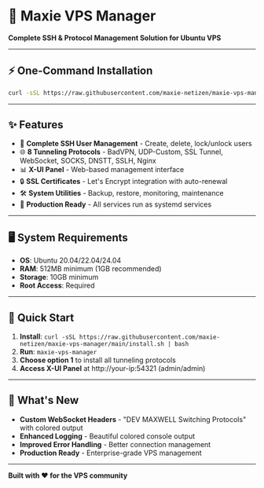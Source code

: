 # 🚀 Maxie VPS Manager

**Complete SSH & Protocol Management Solution for Ubuntu VPS**

---

## ⚡ One-Command Installation

```bash
curl -sSL https://raw.githubusercontent.com/maxie-netizen/maxie-vps-manager/main/install.sh | bash
```

---

## ✨ Features

- 🔐 **Complete SSH User Management** - Create, delete, lock/unlock users
- 🌐 **8 Tunneling Protocols** - BadVPN, UDP-Custom, SSL Tunnel, WebSocket, SOCKS, DNSTT, SSLH, Nginx
- 📊 **X-UI Panel** - Web-based management interface
- 🔒 **SSL Certificates** - Let's Encrypt integration with auto-renewal
- 🛠 **System Utilities** - Backup, restore, monitoring, maintenance
- 🚀 **Production Ready** - All services run as systemd services

---

## 🖥 System Requirements

- **OS**: Ubuntu 20.04/22.04/24.04
- **RAM**: 512MB minimum (1GB recommended)
- **Storage**: 10GB minimum
- **Root Access**: Required

---

## 🎯 Quick Start

1. **Install**: `curl -sSL https://raw.githubusercontent.com/maxie-netizen/maxie-vps-manager/main/install.sh | bash`
2. **Run**: `maxie-vps-manager`
3. **Choose option 1** to install all tunneling protocols
4. **Access X-UI Panel** at http://your-ip:54321 (admin/admin)

---

## 🌟 What's New

- **Custom WebSocket Headers** - "DEV MAXWELL Switching Protocols" with colored output
- **Enhanced Logging** - Beautiful colored console output
- **Improved Error Handling** - Better connection management
- **Production Ready** - Enterprise-grade VPS management

---

**Built with ❤️ for the VPS community**

